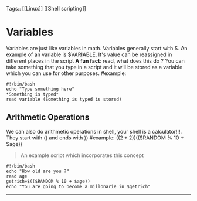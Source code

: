 Tags:: [[Linux]] [[Shell scripting]] 
# Variables
Variables are just like variables in math. Variables generally start with $. An example of an variable is $VARIABLE. It's value can be reassigned in different places in the script 
**A fun fact**: read, what does this do ? You can take something that you type in a script and it will be stored as a variable which you can use for other purposes. #example: 
```
#!/bin/bash
echo "Type something here"
*Something is typed*
read variable (Something is typed is stored)
```
## Arithmetic Operations 
We can also do arithmetic operations in shell, your shell is a calculator!!!. They start with (( and ends with )) #example: $((2 + 2)) 
% -modulo -> gives the remainder #example: getrich=$(($RANDOM % 10 + $age))
> An example script which incorporates this concept 
``` shell
#!/bin/bash
echo "How old are you ?"
read age
getrich=$(($RANDOM % 10 + $age))
echo "You are going to become a millonarie in $getrich"
```
---
